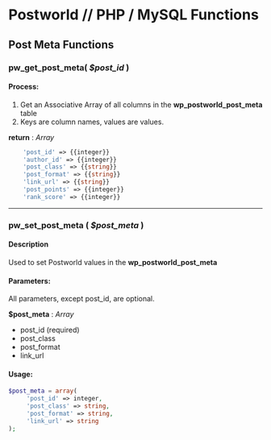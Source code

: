 Postworld // PHP / MySQL Functions
=========

## Post Meta Functions

### pw_get_post_meta( *$post_id* )

#### Process:
1. Get an Associative Array of all columns in the **wp_postworld_post_meta** table
2. Keys are column names, values are values.

**return** : *Array*
```php
	'post_id' => {{integer}}
	'author_id'	=> {{integer}}
	'post_class' => {{string}}
	'post_format' => {{string}}
	'link_url' => {{string}}
	'post_points' => {{integer}}
	'rank_score' => {{integer}}
```

------

### pw_set_post_meta ( *$post_meta* )

#### Description
Used to set Postworld values in the **wp_postworld_post_meta**

#### Parameters:
All parameters, except post_id, are optional.

**$post_meta** : *Array*
- post_id (required)
- post_class
- post_format
- link_url

#### Usage:
```php
$post_meta = array(
     'post_id' => integer,
     'post_class' => string,
     'post_format' => string,
     'link_url' => string
);
```
